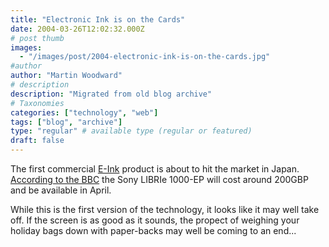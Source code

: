 ```yaml
---
title: "Electronic Ink is on the Cards"
date: 2004-03-26T12:02:32.000Z
# post thumb
images:
  - "/images/post/2004-electronic-ink-is-on-the-cards.jpg"
#author
author: "Martin Woodward"
# description
description: "Migrated from old blog archive"
# Taxonomies
categories: ["technology", "web"]
tags: ["blog", "archive"]
type: "regular" # available type (regular or featured)
draft: false
---
```

The first commercial [E-Ink](http://www.eink.com/) product is about to hit the market in Japan.  [According to the BBC](http://news.bbc.co.uk/1/hi/technology/3568505.stm) the Sony LIBRIe 1000-EP will cost around 200GBP and be available in April.  

While this is the first version of the technology, it looks like it may well take off.  If the screen is as good as it sounds, the propect of weighing your holiday bags down with paper-backs may well be coming to an end...